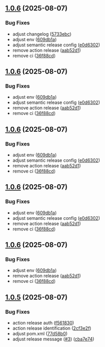 ## [1.0.6](https://github.com/azifydev/facetec-aar/compare/v1.0.5...v1.0.6) (2025-08-07)


### Bug Fixes

* adjust changelog ([5733ebc](https://github.com/azifydev/facetec-aar/commit/5733ebce60566ab79220945ccc42c075d362d2dc))
* adjust env ([609db1a](https://github.com/azifydev/facetec-aar/commit/609db1a793fd38535a8f608fa5d648f64086307c))
* adjust semantic release config ([e0d6302](https://github.com/azifydev/facetec-aar/commit/e0d6302019569565a8612e83779d1ed0d89634f8))
* remove action release ([aab52d1](https://github.com/azifydev/facetec-aar/commit/aab52d1c617c6d15aae68f67f53a3e9839b4ce4a))
* remove ci ([36f88cd](https://github.com/azifydev/facetec-aar/commit/36f88cdff0b5bbdea32ede11ae4122dcc40fc7cb))

## [1.0.6](https://github.com/azifydev/facetec-aar/compare/v1.0.5...v1.0.6) (2025-08-07)


### Bug Fixes

* adjust env ([609db1a](https://github.com/azifydev/facetec-aar/commit/609db1a793fd38535a8f608fa5d648f64086307c))
* adjust semantic release config ([e0d6302](https://github.com/azifydev/facetec-aar/commit/e0d6302019569565a8612e83779d1ed0d89634f8))
* remove action release ([aab52d1](https://github.com/azifydev/facetec-aar/commit/aab52d1c617c6d15aae68f67f53a3e9839b4ce4a))
* remove ci ([36f88cd](https://github.com/azifydev/facetec-aar/commit/36f88cdff0b5bbdea32ede11ae4122dcc40fc7cb))

## [1.0.6](https://github.com/azifydev/facetec-aar/compare/v1.0.5...v1.0.6) (2025-08-07)


### Bug Fixes

* adjust env ([609db1a](https://github.com/azifydev/facetec-aar/commit/609db1a793fd38535a8f608fa5d648f64086307c))
* adjust semantic release config ([e0d6302](https://github.com/azifydev/facetec-aar/commit/e0d6302019569565a8612e83779d1ed0d89634f8))
* remove action release ([aab52d1](https://github.com/azifydev/facetec-aar/commit/aab52d1c617c6d15aae68f67f53a3e9839b4ce4a))
* remove ci ([36f88cd](https://github.com/azifydev/facetec-aar/commit/36f88cdff0b5bbdea32ede11ae4122dcc40fc7cb))

## [1.0.6](https://github.com/azifydev/facetec-aar/compare/v1.0.5...v1.0.6) (2025-08-07)


### Bug Fixes

* adjust env ([609db1a](https://github.com/azifydev/facetec-aar/commit/609db1a793fd38535a8f608fa5d648f64086307c))
* adjust semantic release config ([e0d6302](https://github.com/azifydev/facetec-aar/commit/e0d6302019569565a8612e83779d1ed0d89634f8))
* remove action release ([aab52d1](https://github.com/azifydev/facetec-aar/commit/aab52d1c617c6d15aae68f67f53a3e9839b4ce4a))
* remove ci ([36f88cd](https://github.com/azifydev/facetec-aar/commit/36f88cdff0b5bbdea32ede11ae4122dcc40fc7cb))

## [1.0.6](https://github.com/azifydev/facetec-aar/compare/v1.0.5...v1.0.6) (2025-08-07)


### Bug Fixes

* adjust env ([609db1a](https://github.com/azifydev/facetec-aar/commit/609db1a793fd38535a8f608fa5d648f64086307c))
* remove action release ([aab52d1](https://github.com/azifydev/facetec-aar/commit/aab52d1c617c6d15aae68f67f53a3e9839b4ce4a))
* remove ci ([36f88cd](https://github.com/azifydev/facetec-aar/commit/36f88cdff0b5bbdea32ede11ae4122dcc40fc7cb))

## [1.0.5](https://github.com/azifydev/facetec-aar/compare/v1.0.4...v1.0.5) (2025-08-07)


### Bug Fixes

* action release auth ([f561830](https://github.com/azifydev/facetec-aar/commit/f561830c81d0cdf570fab6febea189cffbcb8717))
* action release identification ([2cf3e2f](https://github.com/azifydev/facetec-aar/commit/2cf3e2f4c1ca7b78375f4ebed55e0fe5c3e49f10))
* adjust pom.xml ([77d58b0](https://github.com/azifydev/facetec-aar/commit/77d58b0a4b7f67dd08c01dc520ce9ade3f8cb053))
* adjust release message ([#3](https://github.com/azifydev/facetec-aar/issues/3)) ([cba7e74](https://github.com/azifydev/facetec-aar/commit/cba7e7419a5c8c1d24568c6518e815be520c5694))

